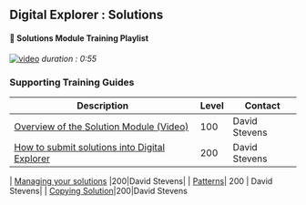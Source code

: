 ## Digital Explorer : Solutions

#### :movie_camera: Solutions Module Training Playlist

[![video](images/videoThumbnail.png)](https://dxc.mediaplatform.com/#!/video/1837/Digital+Explorer+Solutions+Module+Overview)
_duration : 0:55_


### Supporting Training Guides

|Description|Level|Contact|
|---|---|---|
| [Overview of the Solution Module (Video)](https://dxc.mediaplatform.com/#!/video/1837/Digital+Explorer+Solutions+Module+Overview)|100|David Stevens|
| [How to submit solutions into Digital Explorer](SubmittingSolutions/readme.md) |200|David Stevens|

| [Managing your solutions](ManageSolutions/readme.md) |200|David Stevens|
| [Patterns](Patterns/readme.md)| 200 | David Stevens|
| [Copying Solution](CopySolution/readme.md)|200|David Stevens
